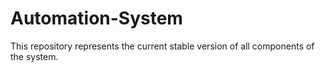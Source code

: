 # Automation-System
This repository represents the current stable version of all components of the system.
